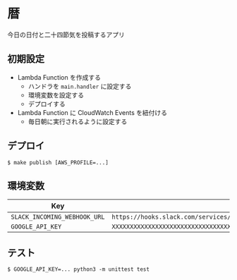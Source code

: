 # 暦
今日の日付と二十四節気を投稿するアプリ

## 初期設定
- Lambda Function を作成する
  - ハンドラを `main.handler` に設定する
  - 環境変数を設定する
  - デプロイする
- Lambda Function に CloudWatch Events を紐付ける
  - 毎日朝に実行されるように設定する

## デプロイ
``` console
$ make publish [AWS_PROFILE=...]
```

## 環境変数
| Key | Value |
|---|---|
| `SLACK_INCOMING_WEBHOOK_URL` | `https://hooks.slack.com/services/XXXXXXXXX/XXXXXXXXX/xxxxxxxxxxxxxxxxxxxxxxxx` |
| `GOOGLE_API_KEY` | `XXXXXXXXXXXXXXXXXXXXXXXXXXXXXXXXXXXXXXX` |

## テスト
``` console
$ GOOGLE_API_KEY=... python3 -m unittest test
```
